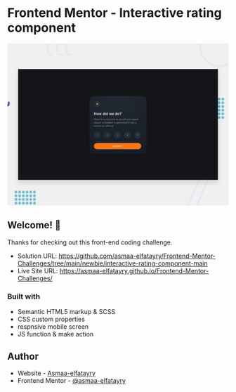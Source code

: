# Frontend Mentor - Interactive rating component

![Design preview for the Interactive rating component coding challenge](./design/desktop-preview.jpg)

## Welcome! 👋

Thanks for checking out this front-end coding challenge.


- Solution URL: https://github.com/asmaa-elfatayry/Frontend-Mentor-Challenges/tree/main/newbie/interactive-rating-component-main
- Live Site URL: https://asmaa-elfatayry.github.io/Frontend-Mentor-Challenges/




### Built with

- Semantic HTML5 markup & SCSS
- CSS custom properties
- respnsive mobile screen
- JS function & make action





## Author

- Website - [Asmaa-elfatayry](https://github.com/asmaa-elfatayry)
- Frontend Mentor - [@asmaa-elfatayry](https://www.frontendmentor.io/profile/asmaa-elfatayry)
